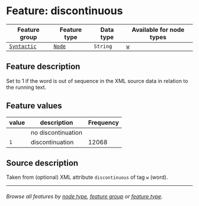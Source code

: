# Feature: discontinuous

Feature group | Feature type | Data type | Available for node types
---  | --- | --- | --- 
[`Syntactic`](featuresbygroup.md#syntactic-features) | [`Node`](featuresbyfeaturetype.md#node-features) | `String` | [`w`](featuresbynodetype.md#word-nodes)

## Feature description 

Set to 1 if the word is out of sequence in the XML source data in relation to the running text.  

## Feature values 

value | description | Frequency
---  | --- | --- 
` ` | no discontinuation | 
`1` |  discontinuation | 12068

## Source description

Taken from (optional) XML attribute `discontinuous` of tag `w` (word).

---
###### *Browse all features by [node type](featuresbynodetype.md#readme), [feature group](featuresbygroup.md#readme) or [feature type](featuresbyfeaturetype.md#readme).*
